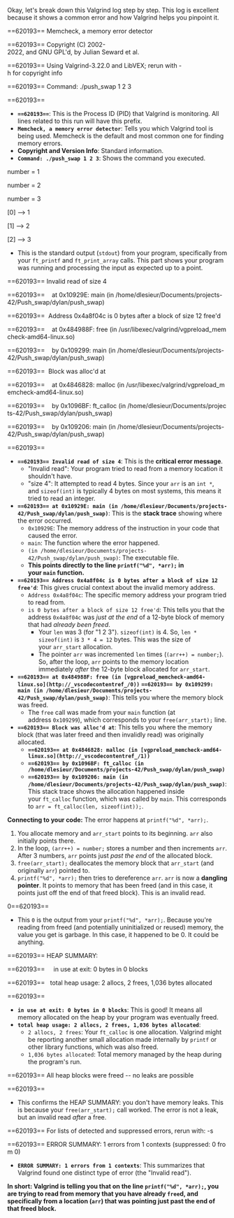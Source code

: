 Okay, let's break down this Valgrind log step by step. This log is excellent because it shows a common error and how Valgrind helps you pinpoint it.

==620193== Memcheck, a memory error detector

==620193== Copyright (C) 2002-2022, and GNU GPL'd, by Julian Seward et al.

==620193== Using Valgrind-3.22.0 and LibVEX; rerun with -h for copyright info

==620193== Command: ./push_swap 1 2 3

==620193==

- **`==620193==`**: This is the Process ID (PID) that Valgrind is monitoring. All lines related to this run will have this prefix.
- **`Memcheck, a memory error detector`**: Tells you which Valgrind tool is being used. Memcheck is the default and most common one for finding memory errors.
- **Copyright and Version Info**: Standard information.
- **`Command: ./push_swap 1 2 3`**: Shows the command you executed.

number = 1

number = 2

number = 3

[0] --> 1

[1] --> 2

[2] --> 3

- This is the standard output (`stdout`) from your program, specifically from your `ft_printf` and `ft_print_array` calls. This part shows your program was running and processing the input as expected up to a point.

==620193== Invalid read of size 4

==620193==    at 0x10929E: main (in /home/dlesieur/Documents/projects-42/Push_swap/dylan/push_swap)

==620193==  Address 0x4a8f04c is 0 bytes after a block of size 12 free'd

==620193==    at 0x484988F: free (in /usr/libexec/valgrind/vgpreload_memcheck-amd64-linux.so)

==620193==    by 0x109299: main (in /home/dlesieur/Documents/projects-42/Push_swap/dylan/push_swap)

==620193==  Block was alloc'd at

==620193==    at 0x4846828: malloc (in /usr/libexec/valgrind/vgpreload_memcheck-amd64-linux.so)

==620193==    by 0x1096BF: ft_calloc (in /home/dlesieur/Documents/projects-42/Push_swap/dylan/push_swap)

==620193==    by 0x109206: main (in /home/dlesieur/Documents/projects-42/Push_swap/dylan/push_swap)

==620193==

- **`==620193== Invalid read of size 4`**: This is the **critical error message**.
    - "Invalid read": Your program tried to read from a memory location it shouldn't have.
    - "size 4": It attempted to read 4 bytes. Since your `arr` is an `int *`, and `sizeof(int)` is typically 4 bytes on most systems, this means it tried to read an integer.
- **`==620193== at 0x10929E: main (in /home/dlesieur/Documents/projects-42/Push_swap/dylan/push_swap)`**: This is the **stack trace** showing where the error occurred.
    - `0x10929E`: The memory address of the instruction in your code that caused the error.
    - `main`: The function where the error happened.
    - `(in /home/dlesieur/Documents/projects-42/Push_swap/dylan/push_swap)`: The executable file.
    - **This points directly to the line `printf("%d", *arr);` in your `main` function.**
- **`==620193== Address 0x4a8f04c is 0 bytes after a block of size 12 free'd`**: This gives crucial context about the invalid memory address.
    - `Address 0x4a8f04c`: The specific memory address your program tried to read from.
    - `is 0 bytes after a block of size 12 free'd`: This tells you that the address `0x4a8f04c` was _just at the end_ of a 12-byte block of memory that had _already been freed_.
        - Your `len` was 3 (for "1 2 3"). `sizeof(int)` is 4. So, `len * sizeof(int)` is `3 * 4 = 12` bytes. This was the size of your `arr_start` allocation.
        - The pointer `arr` was incremented `len` times (`(arr++) = number;`). So, after the loop, `arr` points to the memory location immediately _after_ the 12-byte block allocated for `arr_start`.
- **`==620193== at 0x484988F: free (in [vgpreload_memcheck-amd64-linux.so](http://_vscodecontentref_/0))`** **`==620193== by 0x109299: main (in /home/dlesieur/Documents/projects-42/Push_swap/dylan/push_swap)`**: This tells you where the memory block was freed.
    - The `free` call was made from your `main` function (at address `0x109299`), which corresponds to your `free(arr_start);` line.
- **`==620193== Block was alloc'd at`**: This tells you where the memory block (that was later freed and then invalidly read) was originally allocated.
    - **`==620193== at 0x4846828: malloc (in [vgpreload_memcheck-amd64-linux.so](http://_vscodecontentref_/1))`**
    - **`==620193== by 0x1096BF: ft_calloc (in /home/dlesieur/Documents/projects-42/Push_swap/dylan/push_swap)`**
    - **`==620193== by 0x109206: main (in /home/dlesieur/Documents/projects-42/Push_swap/dylan/push_swap)`**: This stack trace shows the allocation happened inside your `ft_calloc` function, which was called by `main`. This corresponds to `arr = ft_calloc(len, sizeof(int));`.

**Connecting to your code:** The error happens at `printf("%d", *arr);`.

1. You allocate memory and `arr_start` points to its beginning. `arr` also initially points there.
2. In the loop, `(arr++) = number;` stores a number and then increments `arr`. After 3 numbers, `arr` points just _past the end_ of the allocated block.
3. `free(arr_start);` deallocates the memory block that `arr_start` (and originally `arr`) pointed to.
4. `printf("%d", *arr);` then tries to dereference `arr`. `arr` is now a **dangling pointer**. It points to memory that has been freed (and in this case, it points just off the end of that freed block). This is an invalid read.

0==620193==

- This `0` is the output from your `printf("%d", *arr);`. Because you're reading from freed (and potentially uninitialized or reused) memory, the value you get is garbage. In this case, it happened to be 0. It could be anything.

==620193== HEAP SUMMARY:

==620193==     in use at exit: 0 bytes in 0 blocks

==620193==   total heap usage: 2 allocs, 2 frees, 1,036 bytes allocated

==620193==

- **`in use at exit: 0 bytes in 0 blocks`**: This is good! It means all memory allocated on the heap by your program was eventually freed.
- **`total heap usage: 2 allocs, 2 frees, 1,036 bytes allocated`**:
    - `2 allocs, 2 frees`: Your `ft_calloc` is one allocation. Valgrind might be reporting another small allocation made internally by `printf` or other library functions, which was also freed.
    - `1,036 bytes allocated`: Total memory managed by the heap during the program's run.

==620193== All heap blocks were freed -- no leaks are possible

==620193==

- This confirms the HEAP SUMMARY: you don't have memory leaks. This is because your `free(arr_start);` call worked. The error is not a leak, but an invalid read _after_ a free.

==620193== For lists of detected and suppressed errors, rerun with: -s

==620193== ERROR SUMMARY: 1 errors from 1 contexts (suppressed: 0 from 0)

- **`ERROR SUMMARY: 1 errors from 1 contexts`**: This summarizes that Valgrind found one distinct type of error (the "Invalid read").

**In short: Valgrind is telling you that on the line `printf("%d", *arr);`, you are trying to read from memory that you have already `free`d, and specifically from a location (`arr`) that was pointing just past the end of that freed block.**